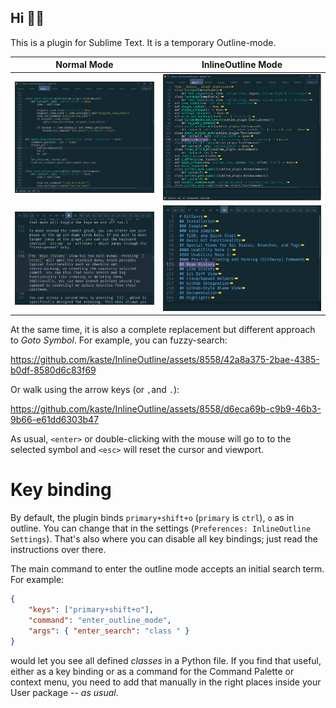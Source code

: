 ## Hi 👋🏾

This is a plugin for Sublime Text.  It is a temporary Outline-mode.

| Normal Mode                | InlineOutline Mode          |
|----------------------------|-----------------------------|
| ![](assets/NormalMode.png) | ![](assets/OutlineMode.png) |
| ![](assets/NormalMd.png)   | ![](assets/OutlineMd.png)   |

At the same time, it is also a complete replacement but different approach to *Goto Symbol*.
For example, you can fuzzy-search:

https://github.com/kaste/InlineOutline/assets/8558/42a8a375-2bae-4385-b0df-8580d6c83f69

Or walk using the arrow keys (or `,`and `.`):

https://github.com/kaste/InlineOutline/assets/8558/d6eca69b-c9b9-46b3-9b66-e61dd6303b47

As usual, `<enter>` or double-clicking with the mouse will go to to the selected symbol
and `<esc>` will reset the cursor and viewport.


# Key binding

By default, the plugin binds `primary+shift+o` (`primary` is `ctrl`), `o` as in
outline.  You can change that in the settings (`Preferences: InlineOutline Settings`).
That's also where you can disable all key bindings; just read the instructions over there.

The main command to enter the outline mode accepts an initial search term. For example:

```json
{
    "keys": ["primary+shift+o"],
    "command": "enter_outline_mode",
    "args": { "enter_search": "class " }
}
```

would let you see all defined *classes* in a Python file.  If you find that
useful, either as a key binding or as a command for the Command Palette or
context menu, you need to add that manually in the right places inside your
User package -- *as usual*.
